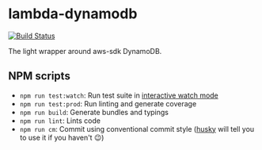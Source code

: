 # lambda-dynamodb

[![Build Status](https://travis-ci.org/schedulino/lambda-dynamodb.svg?branch=master)](https://travis-ci.org/schedulino/lambda-dynamodb)

The light wrapper around aws-sdk DynamoDB.

## NPM scripts

- `npm run test:watch`: Run test suite in [interactive watch mode](http://facebook.github.io/jest/docs/cli.html#watch)
- `npm run test:prod`: Run linting and generate coverage
- `npm run build`: Generate bundles and typings
- `npm run lint`: Lints code
- `npm run cm`: Commit using conventional commit style ([husky](https://github.com/typicode/husky) will tell you to use it if you haven't :wink:)
